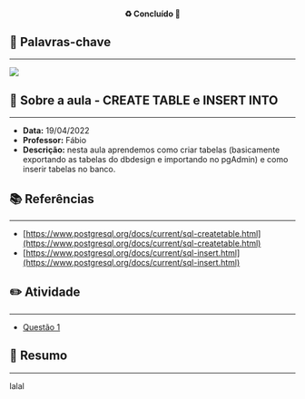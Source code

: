 <h4 align="center"> 
♻️ Concluído 🚀
</h4>

## 🔑 Palavras-chave
---

![](https://img.shields.io/static/v1?label&message=lalala&color=red)

## 📖 Sobre a aula - CREATE TABLE e INSERT INTO
---

-  **Data:** 19/04/2022
-  **Professor:** Fábio
-  **Descrição:** nesta aula aprendemos como criar tabelas (basicamente exportando as tabelas do dbdesign e importando no pgAdmin) e como inserir tabelas no banco.

## 📚 Referências
---

- [https://www.postgresql.org/docs/current/sql-createtable.html](https://www.postgresql.org/docs/current/sql-createtable.html)
- [https://www.postgresql.org/docs/current/sql-insert.html](https://www.postgresql.org/docs/current/sql-insert.html)

## ✏️ Atividade
---

- [Questão 1](questoes/)

## 📒 Resumo
---

lalal
